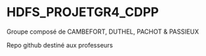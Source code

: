 # HDFS_PROJETGR4_CDPP

Groupe composé de CAMBEFORT, DUTHEL, PACHOT & PASSIEUX

Repo github destiné aux professeurs 
